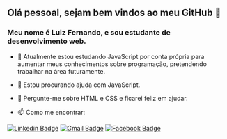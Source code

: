 ## Olá pessoal, sejam bem vindos ao meu GitHub 👋

### Meu nome é Luiz Fernando, e sou estudante de desenvolvimento web.

- 🌱 Atualmente estou estudando JavaScript por conta própria para aumentar meus conhecimentos sobre programação, pretendendo trabalhar na área futuramente.

- 🤔 Estou procurando ajuda com JavaScript.
 
- 💬 Pergunte-me sobre HTML e CSS e ficarei feliz em ajudar.

- 📫 Como me encontrar: 
 
[![Linkedin Badge](https://img.shields.io/badge/-Luiz%20Fernando-6655cc?style=flat-square&logo=Linkedin&logoColor=white&link=https://www.linkedin.com/in/luiz-fernando-68481a192/)](https://www.linkedin.com/in/luiz-fernando-68481a192/) [![Gmail Badge](https://img.shields.io/badge/-luizfernandolol15@gmail.com-6655cc?style=flat-square&logo=Gmail&logoColor=white&link=mailto:luizfernandolol15@gmail.com)](mailto:luizfernandolol15@gmail.com) [![Facebook Badge](https://img.shields.io/badge/-Luiz%20Fernando-6655cc?style=flat-square&logo=Facebook&logoColor=white&link=https://www.facebook.com/profile.php?id=100003831432325)](https://www.facebook.com/profile.php?id=100003831432325)

<!--
**luizfernando15/luizfernando15** is a ✨ _special_ ✨ repository because its `README.md` (this file) appears on your GitHub profile.

Here are some ideas to get you started:

- 🔭 I’m currently working on ...
- 🌱 I’m currently learning ...
- 👯 I’m looking to collaborate on ...
- 🤔 I’m looking for help with ...
- 💬 Ask me about ...
- 📫 How to reach me: ...
- 😄 Pronouns: ...
- ⚡ Fun fact: ...
-->
